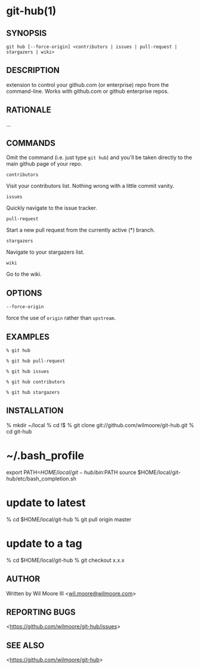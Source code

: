 git-hub(1)
=======================================

## SYNOPSIS

`git hub [--force-origin] <contributors | issues | pull-request | stargazers | wiki>`

## DESCRIPTION

  extension to control your github.com (or enterprise) repo from the command-line. Works with github.com or github enterprise repos.

## RATIONALE

  ...

## COMMANDS

  Omit the command (i.e. just type `git hub`) and you'll be taken directly to the main github page of your repo.


  `contributors`

  Visit your contributors list. Nothing wrong with a little commit vanity.

  `issues`

  Quickly navigate to the issue tracker.

  `pull-request`

  Start a new pull request from the currently active (*) branch.

  `stargazers`

  Navigate to your stargazers list.

  `wiki`

  Go to the wiki.

## OPTIONS

  `--force-origin`

  force the use of `origin` rather than `upstream`.

## EXAMPLES

    % git hub

    % git hub pull-request

    % git hub issues

    % git hub contributors

    % git hub stargazers

## INSTALLATION

  % mkdir ~/local
  % cd !$
  % git clone git://github.com/wilmoore/git-hub.git
  % cd git-hub

  # ~/.bash_profile
  export PATH=$HOME/local/git-hub/bin:$PATH
  source $HOME/local/git-hub/etc/bash_completion.sh

  # update to latest
  % cd $HOME/local/git-hub
  % git pull origin master

  # update to a tag
  % cd $HOME/local/git-hub
  % git checkout x.x.x

## AUTHOR

Written by Wil Moore III &lt;<wil.moore@wilmoore.com>&gt;

## REPORTING BUGS

&lt;<https://github.com/wilmoore/git-hub/issues>&gt;

## SEE ALSO

&lt;<https://github.com/wilmoore/git-hub>&gt;
